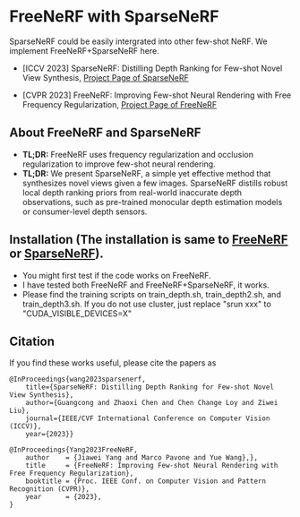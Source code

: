 # FreeNeRF with SparseNeRF
SparseNeRF could be easily intergrated into other few-shot NeRF. We implement FreeNeRF+SparseNeRF here. 

- [ICCV 2023] SparseNeRF: Distilling Depth Ranking for Few-shot Novel View Synthesis, [Project Page of SparseNeRF](https://sparsenerf.github.io/) 

- [CVPR 2023] FreeNeRF: Improving Few-shot Neural Rendering with Free Frequency Regularization, [Project Page of FreeNeRF](https://jiawei-yang.github.io/FreeNeRF/) 



## About FreeNeRF and SparseNeRF

- **TL;DR:** FreeNeRF uses frequency regularization and occlusion regularization to improve few-shot neural rendering. 
- **TL;DR:** We present SparseNeRF, a simple yet effective method that synthesizes novel views given a few images. SparseNeRF distills robust local depth ranking priors from real-world inaccurate depth observations, such as pre-trained monocular depth estimation models or consumer-level depth sensors.

## Installation (The installation is same to [FreeNeRF](https://github.com/Jiawei-Yang/FreeNeRF) or [SparseNeRF](https://github.com/Wanggcong/SparseNeRF)).
- You might first test if the code works on FreeNeRF.
- I have tested both FreeNeRF and FreeNeRF+SparseNeRF, it works.
- Please find the training scripts on train_depth.sh, train_depth2.sh, and train_depth3.sh. If you do not use cluster, just replace "srun xxx" to "CUDA_VISIBLE_DEVICES=X" 



## Citation

If you find these works useful, please cite the papers as


```
@InProceedings{wang2023sparsenerf,
    title={SparseNeRF: Distilling Depth Ranking for Few-shot Novel View Synthesis},
    author={Guangcong and Zhaoxi Chen and Chen Change Loy and Ziwei Liu},
    journal={IEEE/CVF International Conference on Computer Vision (ICCV)},
    year={2023}}

@InProceedings{Yang2023FreeNeRF,
    author    = {Jiawei Yang and Marco Pavone and Yue Wang},},  
    title     = {FreeNeRF: Improving Few-shot Neural Rendering with Free Frequency Regularization},
    booktitle = {Proc. IEEE Conf. on Computer Vision and Pattern Recognition (CVPR)},
    year      = {2023},
}
```
